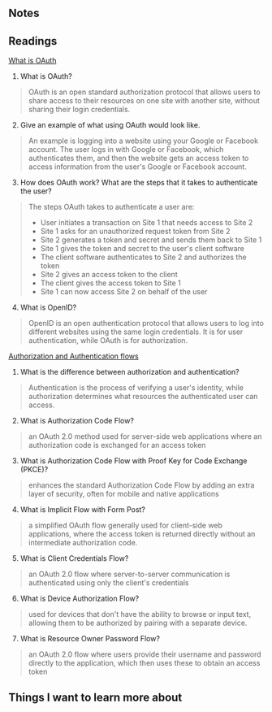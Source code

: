 ## Notes

## Readings

[What is OAuth](https://www.csoonline.com/article/562635/what-is-oauth-how-the-open-authorization-framework-works.html)
1. What is OAuth?
> OAuth is an open standard authorization protocol that allows users to share access to their resources on one site with another site, without sharing their login credentials.

2. Give an example of what using OAuth would look like.
> An example is logging into a website using your Google or Facebook account. The user logs in with Google or Facebook, which authenticates them, and then the website gets an access token to access information from the user's Google or Facebook account.


3. How does OAuth work? What are the steps that it takes to authenticate the user?
> The steps OAuth takes to authenticate a user are:
> - User initiates a transaction on Site 1 that needs access to Site 2
> - Site 1 asks for an unauthorized request token from Site 2
> - Site 2 generates a token and secret and sends them back to Site 1
> - Site 1 gives the token and secret to the user's client software
> - The client software authenticates to Site 2 and authorizes the token
> - Site 2 gives an access token to the client
> - The client gives the access token to Site 1
> - Site 1 can now access Site 2 on behalf of the user

4. What is OpenID?
> OpenID is an open authentication protocol that allows users to log into different websites using the same login credentials. It is for user authentication, while OAuth is for authorization.



[Authorization and Authentication flows](https://auth0.com/docs/get-started/authentication-and-authorization-flow)
1. What is the difference between authorization and authentication?
> Authentication is the process of verifying a user's identity, while authorization determines what resources the authenticated user can access.

2. What is Authorization Code Flow?
> an OAuth 2.0 method used for server-side web applications where an authorization code is exchanged for an access token

3. What is Authorization Code Flow with Proof Key for Code Exchange (PKCE)?
> enhances the standard Authorization Code Flow by adding an extra layer of security, often for mobile and native applications

4. What is Implicit Flow with Form Post?
> a simplified OAuth flow generally used for client-side web applications, where the access token is returned directly without an intermediate authorization code.

5. What is Client Credentials Flow?
> an OAuth 2.0 flow where server-to-server communication is authenticated using only the client's credentials

6. What is Device Authorization Flow?
> used for devices that don't have the ability to browse or input text, allowing them to be authorized by pairing with a separate device.

7. What is Resource Owner Password Flow?
> an OAuth 2.0 flow where users provide their username and password directly to the application, which then uses these to obtain an access token

## Things I want to learn more about
